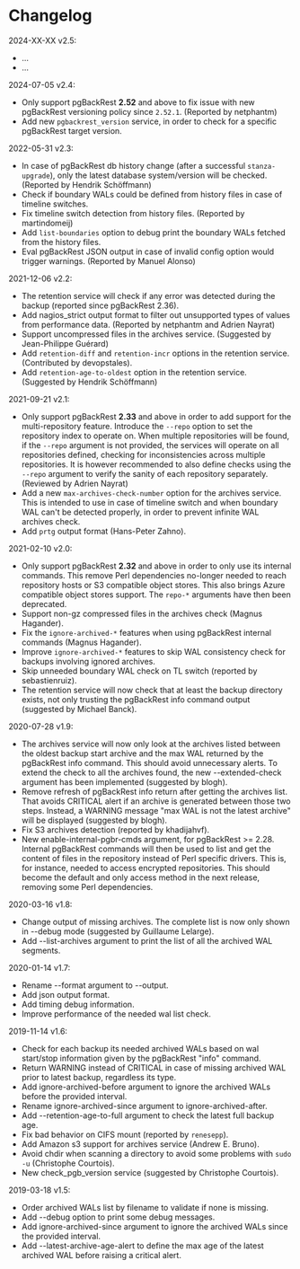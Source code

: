 Changelog
=========

2024-XX-XX v2.5:

  - ...
  - ...

2024-07-05 v2.4:

  - Only support pgBackRest **2.52** and above to fix issue with new pgBackRest
  versioning policy since `2.52.1`. (Reported by netphantm)
  - Add new `pgbackrest_version` service, in order to check for a specific
  pgBackRest target version.

2022-05-31 v2.3:

  - In case of pgBackRest db history change (after a successful `stanza-upgrade`),
  only the latest database system/version will be checked.
  (Reported by Hendrik Schöffmann)
  - Check if boundary WALs could be defined from history files in case of
  timeline switches.
  - Fix timeline switch detection from history files. (Reported by martindomeij)
  - Add `list-boundaries` option to debug print the boundary WALs fetched from
  the history files.
  - Eval pgBackRest JSON output in case of invalid config option would trigger
  warnings. (Reported by Manuel Alonso)

2021-12-06 v2.2:

  - The retention service will check if any error was detected during the backup
  (reported since pgBackRest 2.36).
  - Add nagios_strict output format to filter out unsupported types of values
  from performance data. (Reported by netphantm and Adrien Nayrat)
  - Support uncompressed files in the archives service. (Suggested by
  Jean-Philippe Guérard)
  - Add `retention-diff` and `retention-incr` options in the retention service.
  (Contributed by devopstales).
  - Add `retention-age-to-oldest` option in the retention service. (Suggested by
  Hendrik Schöffmann)

2021-09-21 v2.1:

  - Only support pgBackRest **2.33** and above in order to add support for the
  multi-repository feature.
  Introduce the `--repo` option to set the repository index to operate on.
  When multiple repositories will be found, if the `--repo` argument is not
  provided, the services will operate on all repositories defined, checking for
  inconsistencies across multiple repositories.
  It is however recommended to also define checks using the `--repo` argument to
  verify the sanity of each repository separately. (Reviewed by Adrien Nayrat)
  - Add a new `max-archives-check-number` option for the archives service.
  This is intended to use in case of timeline switch and when boundary WAL can't
  be detected properly, in order to prevent infinite WAL archives check.
  - Add `prtg` output format (Hans-Peter Zahno).

2021-02-10 v2.0:

  - Only support pgBackRest **2.32** and above in order to only use its internal
  commands. This remove Perl dependencies no-longer needed to reach repository 
  hosts or S3 compatible object stores.
  This also brings Azure compatible object stores support.
  The `repo-*` arguments have then been deprecated.
  - Support non-gz compressed files in the archives check (Magnus Hagander).
  - Fix the `ignore-archived-*` features when using pgBackRest internal commands 
  (Magnus Hagander).
  - Improve `ignore-archived-*` features to skip WAL consistency check for backups
  involving ignored archives.
  - Skip unneeded boundary WAL check on TL switch (reported by sebastienruiz). 
  - The retention service will now check that at least the backup directory exists,
  not only trusting the pgBackRest info command output (suggested by Michael Banck).

2020-07-28 v1.9:

  - The archives service will now only look at the archives listed between 
  the oldest backup start archive and the max WAL returned by the pgBackRest 
  info command. This should avoid unnecessary alerts. 
  To extend the check to all the archives found, the new --extended-check 
  argument has been implemented (suggested by blogh).
  - Remove refresh of pgBackRest info return after getting the archives list. 
  That avoids CRITICAL alert if an archive is generated between those two steps. 
  Instead, a WARNING message "max WAL is not the latest archive" will be 
  displayed (suggested by blogh).
  - Fix S3 archives detection (reported by khadijahvf).
  - New enable-internal-pgbr-cmds argument, for pgBackRest >= 2.28. Internal
  pgBackRest commands will then be used to list and get the content of files
  in the repository instead of Perl specific drivers. This is, for instance,
  needed to access encrypted repositories. This should become the default and
  only access method in the next release, removing some Perl dependencies.

2020-03-16 v1.8:

  - Change output of missing archives. The complete list is now only shown in 
  --debug mode (suggested by Guillaume Lelarge).
  - Add --list-archives argument to print the list of all the archived WAL 
  segments.

2020-01-14 v1.7:

  - Rename --format argument to --output.
  - Add json output format.
  - Add timing debug information.
  - Improve performance of the needed wal list check.

2019-11-14 v1.6:

  - Check for each backup its needed archived WALs based on wal start/stop 
  information given by the pgBackRest "info" command.
  - Return WARNING instead of CRITICAL in case of missing archived WAL prior 
  to latest backup, regardless its type.
  - Add ignore-archived-before argument to ignore the archived WALs before the 
  provided interval.
  - Rename ignore-archived-since argument to ignore-archived-after.
  - Add --retention-age-to-full argument to check the latest full backup age.
  - Fix bad behavior on CIFS mount (reported by `renesepp`).
  - Add Amazon s3 support for archives service (Andrew E. Bruno).
  - Avoid chdir when scanning a directory to avoid some problems with 
  `sudo -u` (Christophe Courtois).
  - New check_pgb_version service (suggested by Christophe Courtois).

2019-03-18 v1.5:

  - Order archived WALs list by filename to validate if none is missing.
  - Add --debug option to print some debug messages.
  - Add ignore-archived-since argument to ignore the archived WALs since the 
  provided interval.
  - Add --latest-archive-age-alert to define the max age of the latest 
  archived WAL before raising a critical alert.
